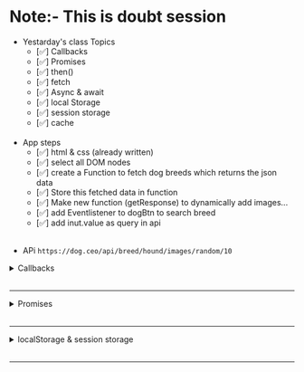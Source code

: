 # Note:- This is doubt session

<ul>
  <li>
    Yestarday's class Topics
    <ul>
      <li>[✅] Callbacks</li>
      <li>[✅] Promises</li>
      <li>[✅] then()</li>
      <li>[✅] fetch</li>
      <li>[✅] Async & await</li>
      <li>[✅] local Storage</li>
      <li>[✅] session storage</li>
      <li>[✅] cache</li>
    </ul>
  </li>
  <br />
  <li>
    App steps
    <ul>
      <li>[✅] html & css (already written)</li>
      <li>[✅] select all DOM nodes</li>
      <li>[✅] create a Function to fetch dog breeds which returns the json data</li>
      <li>[✅] Store this fetched data in function</li>
      <li>[✅] Make new function (getResponse) to dynamically add images...</li>
      <li>[✅] add Eventlistener to dogBtn to search breed</li>
      <li>[✅] add inut.value as query in api</li>
    </ul>
  </li>
  <br />
</ul>


- APi `https://dog.ceo/api/breed/hound/images/random/10`

<details>
<summary>Callbacks</summary>
<br>
<p>
     pass functions as parameters to other functions and call them inside the outer functions.
     <br>
     <code> function sayHello(callBack){<br>
                  callBack()<br>
     }
     </code>
     <br>
     <p>
        The print( ) function takes another function as a parameter and calls it inside. This is valid in JavaScript and we call it a “callback”. So a function that is passed to another function as a parameter is a callback function. But that’s not all.
     </p>
     <p>
     Callbacks make sure that a <strong>function is not going to run before a task is completed but will run right after the task has completed.</strong> It helps us develop asynchronous JavaScript code and keeps us safe from problems and errors.
     </p>
     <hr>
 </p>
</details>

<br>
<hr>

<details>
	<summary>Promises</summary>

<p> 
A promise in JavaScript is similar to a promise in real life. When we make a promise in real life, it is a guarantee that we are going to do something in the future. Because promises can only be made for the future.
</p>
<p>
    The executor receives two arguments: <code>resolve and reject</code>. These functions are pre-defined by the JavaScript engine, so we don’t need to create them. We should only call one of them when ready.
    <br>
    After one second of “processing” the executor calls resolve("done") to produce the result. This changes the state of the promise object:

![promises](./promises.png)

<ul>
<strong>The Promise API proposes the following:</strong>
<br>
<li> Each asynchronous task will return a promise object.</li>
<br>

<li> Each promise object will have a then function that can take two arguments, a success handler and an error handler.</li>
<br>

<li> The success or the error handler in the then function will be called only once, after the asynchronous task finishes.</li>
<br>

<li> The then function will also return a promise, to allow chaining multiple calls.</li>
<br>

<li> Each handler (success or error) can return a value, which will be passed to the next function as an argument, in the chain of promises.</li>
<br>

<li> If a handler returns a promise (makes another asynchronous request), then the next handler (success or error) will be called only after that request is finished.</li>
 </ul>

</p>

<summary>
<code> .then() </code>
</summary>
<p> 
    A promise is a pattern for handling asynchronous operations. The promise allows you to call a method called "then" that lets you specify the function(s) to use as the callbacks.
</p>
</details>

<br>
<hr>

<details>
  <summary>localStorage & session storage</summary>

  <p>
    <strong>What is session storage?</strong> As soon as user visites the webapp
    the session is started; as user closes the window session will be finished.
  </p>
  <p>
    ❇ So in session storage, the data is stored in the browser’s memory for that
    specific session. Session more here means until you close the browser
    window. Unlike cookies, the data in sessionStorage is never transferred to
    the server while making a network request.
  </p>
  <p>
    ❇ The storage limit of session storage is also very high when compared to
    cookies. The cookies which can generally store around 4000 bytes of data
    here session storage can store at least 5 MB of data or even more than that
    depending on the device and browser. Which is a lot!
  </p>
  <p>
    ❇<strong>  If we talk about localStorage</strong>, it is almost the same as the session
    storage but the major difference is that it does not have an expiry. So Even
    if you close the browser and restart your system and come back again anytime
    the data persists. That makes it unique and very useful. And among these 3,
    localStorage has higher memory limit.
  </p>
  <p>
    ❇ One more important thing to note here is that due to security reasons it
    follows the same-origin policy. Same-Origin refers to the same Protocol,
    same host, and the same port.
  </p>
</details>

<br>
<hr>

